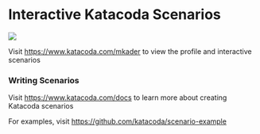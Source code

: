 # Interactive Katacoda Scenarios

[![](http://shields.katacoda.com/katacoda/mkader/count.svg)](https://www.katacoda.com/mkader "Get your profile on Katacoda.com")

Visit https://www.katacoda.com/mkader to view the profile and interactive scenarios

### Writing Scenarios
Visit https://www.katacoda.com/docs to learn more about creating Katacoda scenarios

For examples, visit https://github.com/katacoda/scenario-example
